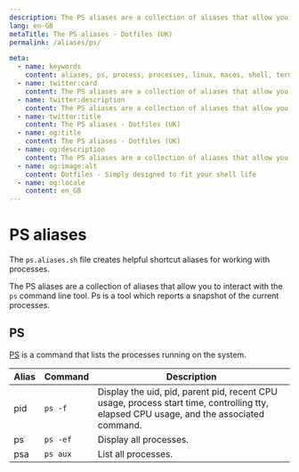 ```yaml
---
description: The PS aliases are a collection of aliases that allow you to interact with the `ps` command line tool. Ps is a tool which reports a snapshot of the current processes.
lang: en-GB
metaTitle: The PS aliases - Dotfiles (UK)
permalink: /aliases/ps/

meta:
  - name: keywords
    content: aliases, ps, process, processes, linux, macos, shell, terminal, windows
  - name: twitter:card
    content: The PS aliases are a collection of aliases that allow you to interact with the `ps` command line tool. Ps is a tool which reports a snapshot of the current processes.
  - name: twitter:description
    content: The PS aliases are a collection of aliases that allow you to interact with the `ps` command line tool. Ps is a tool which reports a snapshot of the current processes.
  - name: twitter:title
    content: The PS aliases - Dotfiles (UK)
  - name: og:title
    content: The PS aliases - Dotfiles (UK)
  - name: og:description
    content: The PS aliases are a collection of aliases that allow you to interact with the `ps` command line tool. Ps is a tool which reports a snapshot of the current processes.
  - name: og:image:alt
    content: Dotfiles - Simply designed to fit your shell life
  - name: og:locale
    content: en_GB
---
```


# PS aliases

The `ps.aliases.sh` file creates helpful shortcut aliases for working with
processes.

The PS aliases are a collection of aliases that allow you to interact with the
`ps` command line tool. Ps is a tool which reports a snapshot of the current
processes.

## PS

[PS](<https://en.wikipedia.org/wiki/Ps_(Unix)>) is a command that lists the
processes running on the system.

| Alias | Command  | Description                                                                                                                             |
| ----- | -------- | --------------------------------------------------------------------------------------------------------------------------------------- |
| pid   | `ps -f`  | Display the uid, pid, parent pid, recent CPU usage, process start time, controlling tty, elapsed CPU usage, and the associated command. |
| ps    | `ps -ef` | Display all processes.                                                                                                                  |
| psa   | `ps aux` | List all processes.                                                                                                                     |
